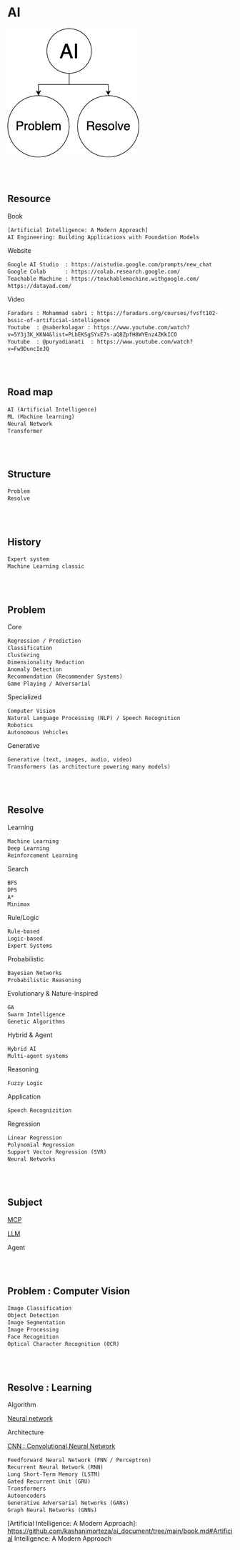 <!--------------------------------------------------------------------------------- Description -->
# AI

![AI](https://github.com/kashanimorteza/ai_document/blob/main/file/pic/AI.jpg)

<!--------------------------------------------------------------------------------- Resource -->
<br><br>

## Resource  
<!-------------------------- Book -->
Book
```
[Artificial Intelligence: A Modern Approach]
AI Engineering: Building Applications with Foundation Models
```
<!-------------------------- Website -->
Website
```
Google AI Studio  : https://aistudio.google.com/prompts/new_chat
Google Colab      : https://colab.research.google.com/
Teachable Machine : https://teachablemachine.withgoogle.com/
https://datayad.com/
```
<!-------------------------- Video -->
Video
```
Faradars : Mohammad sabri : https://faradars.org/courses/fvsft102-bssic-of-artificial-intelligence
Youtube  : @saberkolagar : https://www.youtube.com/watch?v=5Y3j3K_KKN4&list=PLbEKSgSYxE7s-aQ8ZpfH8WYEnz4ZKkICO
Youtube  : @puryadianati  : https://www.youtube.com/watch?v=Fw9DuncIeJQ
```

<!--------------------------------------------------------------------------------- Road map -->
<br><br>

## Road map
```
AI (Artificial Intelligence) 
ML (Machine learning)
Neural Network
Transformer
```

<!--------------------------------------------------------------------------------- Structure -->
<br><br>

## Structure
```
Problem
Resolve
```

<!--------------------------------------------------------------------------------- History -->
<br><br>

## History
```
Expert system
Machine Learning classic

```

<!--------------------------------------------------------------------------------- Problem -->
<br><br>

## Problem
Core
```
Regression / Prediction
Classification
Clustering
Dimensionality Reduction
Anomaly Detection
Recommendation (Recommender Systems)
Game Playing / Adversarial
```
Specialized
```
Computer Vision
Natural Language Processing (NLP) / Speech Recognition
Robotics
Autonomous Vehicles
```
Generative
```
Generative (text, images, audio, video)
Transformers (as architecture powering many models)
```

<!--------------------------------------------------------------------------------- Resolve -->
<br><br>

## Resolve
Learning
```
Machine Learning
Deep Learning
Reinforcement Learning
```
Search
```
BFS
DFS
A*
Minimax
```
Rule/Logic
```
Rule-based
Logic-based
Expert Systems
```
Probabilistic
```
Bayesian Networks
Probabilistic Reasoning
```
Evolutionary & Nature-inspired
```
GA
Swarm Intelligence
Genetic Algorithms
```
Hybrid & Agent
```
Hybrid AI
Multi-agent systems
```
Reasoning
```
Fuzzy Logic
```
Application
```
Speech Recognizition
```
Regression
```
Linear Regression
Polynomial Regression
Support Vector Regression (SVR)
Neural Networks
```

<!--------------------------------------------------------------------------------- Subject -->
<br><br>

## Subject
[MCP]

[LLM]

Agent


<!--------------------------------------------------------------------------------- Problem : Computer Vision -->
<br><br>

## Problem : Computer Vision
```
Image Classification
Object Detection
Image Segmentation
Image Processing
Face Recognition
Optical Character Recognition (OCR)
```

<!--------------------------------------------------------------------------------- Resolve : Learning -->
<br><br>

## Resolve : Learning

Algorithm

[Neural network]

Architecture

[CNN : Convolutional Neural Network]

```
Feedforward Neural Network (FNN / Perceptron)
Recurrent Neural Network (RNN)
Long Short-Term Memory (LSTM)
Gated Recurrent Unit (GRU)
Transformers
Autoencoders
Generative Adversarial Networks (GANs)
Graph Neural Networks (GNNs)
```

<!--------------------------------------------------------------------------------- Links -->
[Neural network]: https://github.com/kashanimorteza/ai_document/tree/main/neural_network.md
[CNN : Convolutional Neural Network]: https://github.com/kashanimorteza/ai_document/tree/main/cnn.md
[MCP]: https://github.com/kashanimorteza/ai_document/tree/main/mcp.md
[LLM]: https://github.com/kashanimorteza/ai_document/tree/main/llm.md

[Artificial Intelligence: A Modern Approach]: https://github.com/kashanimorteza/ai_document/tree/main/book.md#Artificial Intelligence: A Modern Approach

